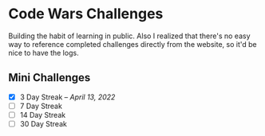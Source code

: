 # Code Wars Challenges
Building the habit of learning in public. Also I realized that there's no easy way to reference completed challenges directly from the website, so it'd be nice to have the logs.

## Mini Challenges
- [x] 3 Day Streak – *April 13, 2022*
- [ ] 7 Day Streak
- [ ] 14 Day Streak
- [ ] 30 Day Streak